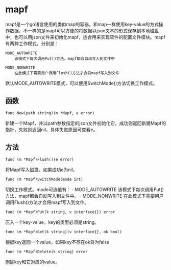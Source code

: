 mapf
==========
mapf是一个go语言使用的类似map的容器，和map一样使用key-value的方式操作数据，不一样的是mapf可以方便的将数据以json文本的形式保存到本地磁盘中，也可以用json文件来初始化mapf，适合用来实现软件的配置文件模块。mapf有两种工作模式，分别是：

    MODE_AUTOWRITE
        该模式下每次调用Put()方法，mapf都会自动写入到文件中

    MODE_NONWRITE
        在此模式下需要用户调用Flush()方法才会将mapf写入到文件
    
默认MODE_AUTOWRITE模式，可以使用SwitchMode()方法切换工作模式。

函数
----------

    func New(path string)(m *Mapf, e error)

新建一个Mapf，并以path参数指定的json文件初始化它。成功则返回新建Mapf的指针，失败则返回nil，具体失败原因可查看e。

方法
----------

    func (m *Mapf)Flush()(e error)

将Mapf写入磁盘，如果成功e为nil。
    

    func (m *Mapf)SwitchMode(mode int)
 
切换工作模式。mode可选值有：
    · MODE_AUTOWRITE
        该模式下每次调用Put()方法，mapf都会自动写入到文件中。
    · MODE_NONWRITE
        在此模式下需要用户调用Flush()方法才会将mapf写入到文件。
            

    func (m *Mapf)Put(k string, v interface{}) error

压入一个key-value，key的类型必须是string。

   
    func (m *Mapf)Get(k string)(v interface{}, ok bool)

根据key返回一个value，如果key不存在ok将为false


    func (m *Mapf)Delete(k string) error
    
删除key和它对应的value。
